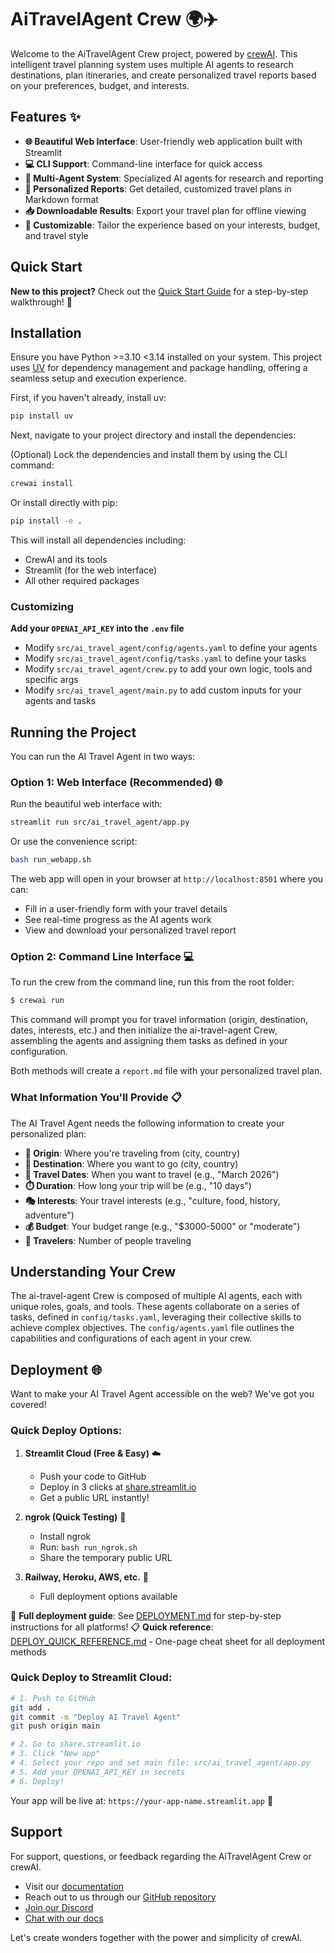# AiTravelAgent Crew 🌍✈️

Welcome to the AiTravelAgent Crew project, powered by [crewAI](https://crewai.com). This intelligent travel planning system uses multiple AI agents to research destinations, plan itineraries, and create personalized travel reports based on your preferences, budget, and interests.

## Features ✨

- **🌐 Beautiful Web Interface**: User-friendly web application built with Streamlit
- **💻 CLI Support**: Command-line interface for quick access
- **🤖 Multi-Agent System**: Specialized AI agents for research and reporting
- **📝 Personalized Reports**: Get detailed, customized travel plans in Markdown format
- **📥 Downloadable Results**: Export your travel plan for offline viewing
- **🎯 Customizable**: Tailor the experience based on your interests, budget, and travel style

## Quick Start

**New to this project?** Check out the [Quick Start Guide](QUICKSTART.md) for a step-by-step walkthrough! 🚀

## Installation

Ensure you have Python >=3.10 <3.14 installed on your system. This project uses [UV](https://docs.astral.sh/uv/) for dependency management and package handling, offering a seamless setup and execution experience.

First, if you haven't already, install uv:

```bash
pip install uv
```

Next, navigate to your project directory and install the dependencies:

(Optional) Lock the dependencies and install them by using the CLI command:
```bash
crewai install
```

Or install directly with pip:
```bash
pip install -e .
```

This will install all dependencies including:
- CrewAI and its tools
- Streamlit (for the web interface)
- All other required packages
### Customizing

**Add your `OPENAI_API_KEY` into the `.env` file**

- Modify `src/ai_travel_agent/config/agents.yaml` to define your agents
- Modify `src/ai_travel_agent/config/tasks.yaml` to define your tasks
- Modify `src/ai_travel_agent/crew.py` to add your own logic, tools and specific args
- Modify `src/ai_travel_agent/main.py` to add custom inputs for your agents and tasks

## Running the Project

You can run the AI Travel Agent in two ways:

### Option 1: Web Interface (Recommended) 🌐

Run the beautiful web interface with:

```bash
streamlit run src/ai_travel_agent/app.py
```

Or use the convenience script:

```bash
bash run_webapp.sh
```

The web app will open in your browser at `http://localhost:8501` where you can:
- Fill in a user-friendly form with your travel details
- See real-time progress as the AI agents work
- View and download your personalized travel report

### Option 2: Command Line Interface 💻

To run the crew from the command line, run this from the root folder:

```bash
$ crewai run
```

This command will prompt you for travel information (origin, destination, dates, interests, etc.) and then initialize the ai-travel-agent Crew, assembling the agents and assigning them tasks as defined in your configuration.

Both methods will create a `report.md` file with your personalized travel plan.

### What Information You'll Provide 📋

The AI Travel Agent needs the following information to create your personalized plan:

- **📍 Origin**: Where you're traveling from (city, country)
- **🎯 Destination**: Where you want to go (city, country)
- **📅 Travel Dates**: When you want to travel (e.g., "March 2026")
- **⏱️ Duration**: How long your trip will be (e.g., "10 days")
- **🎭 Interests**: Your travel interests (e.g., "culture, food, history, adventure")
- **💰 Budget**: Your budget range (e.g., "$3000-5000" or "moderate")
- **👥 Travelers**: Number of people traveling

## Understanding Your Crew

The ai-travel-agent Crew is composed of multiple AI agents, each with unique roles, goals, and tools. These agents collaborate on a series of tasks, defined in `config/tasks.yaml`, leveraging their collective skills to achieve complex objectives. The `config/agents.yaml` file outlines the capabilities and configurations of each agent in your crew.

## Deployment 🌐

Want to make your AI Travel Agent accessible on the web? We've got you covered!

### Quick Deploy Options:

1. **Streamlit Cloud (Free & Easy)** ☁️
   - Push your code to GitHub
   - Deploy in 3 clicks at [share.streamlit.io](https://share.streamlit.io)
   - Get a public URL instantly!

2. **ngrok (Quick Testing)** 🔗
   - Install ngrok
   - Run: `bash run_ngrok.sh`
   - Share the temporary public URL

3. **Railway, Heroku, AWS, etc.** 🚂
   - Full deployment options available

📖 **Full deployment guide**: See [DEPLOYMENT.md](DEPLOYMENT.md) for step-by-step instructions for all platforms!
📋 **Quick reference**: [DEPLOY_QUICK_REFERENCE.md](DEPLOY_QUICK_REFERENCE.md) - One-page cheat sheet for all deployment methods

### Quick Deploy to Streamlit Cloud:

```bash
# 1. Push to GitHub
git add .
git commit -m "Deploy AI Travel Agent"
git push origin main

# 2. Go to share.streamlit.io
# 3. Click "New app"
# 4. Select your repo and set main file: src/ai_travel_agent/app.py
# 5. Add your OPENAI_API_KEY in secrets
# 6. Deploy!
```

Your app will be live at: `https://your-app-name.streamlit.app` 🎉

## Support

For support, questions, or feedback regarding the AiTravelAgent Crew or crewAI.
- Visit our [documentation](https://docs.crewai.com)
- Reach out to us through our [GitHub repository](https://github.com/joaomdmoura/crewai)
- [Join our Discord](https://discord.com/invite/X4JWnZnxPb)
- [Chat with our docs](https://chatg.pt/DWjSBZn)

Let's create wonders together with the power and simplicity of crewAI.
